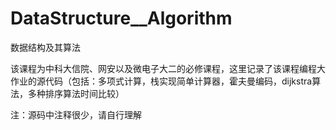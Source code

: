 # DataStructure__Algorithm

数据结构及其算法

该课程为中科大信院、网安以及微电子大二的必修课程，这里记录了该课程编程大作业的源代码（包括：多项式计算，栈实现简单计算器，霍夫曼编码，dijkstra算法，多种排序算法时间比较）

注：源码中注释很少，请自行理解

